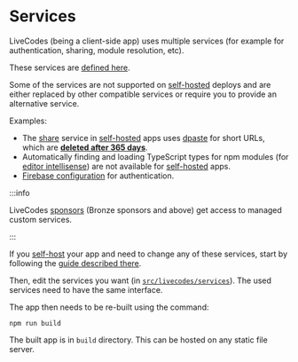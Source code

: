 # Services

LiveCodes (being a client-side app) uses multiple services (for example for authentication, sharing, module resolution, etc).

These services are [defined here](https://github.com/live-codes/livecodes/tree/develop/src/livecodes/services).

Some of the services are not supported on [self-hosted](../features/self-hosting.md) deploys and are either replaced by other compatible services or require you to provide an alternative service.

Examples:

- The [share](../features/share.md) service in [self-hosted](../features/self-hosting.md) apps uses [dpaste](https://dpaste.com/) for short URLs, which are [**deleted after 365 days**](https://dpaste.com/help).
- Automatically finding and loading TypeScript types for npm modules (for [editor intellisense](../features/intellisense.md)) are not available for [self-hosted](../features/self-hosting.md) apps.
- [Firebase configuration](https://github.com/live-codes/livecodes/tree/develop/src/livecodes/services/firebase.ts) for authentication.

:::info

LiveCodes [sponsors](../sponsor.md) (Bronze sponsors and above) get access to managed custom services.

:::

If you [self-host](../features/self-hosting.md) your app and need to change any of these services, start by following the [guide described there](../features/self-hosting.md).

Then, edit the services you want (in [`src/livecodes/services`](https://github.com/live-codes/livecodes/tree/develop/src/livecodes/services)). The used services need to have the same interface.

The app then needs to be re-built using the command:

```shell
npm run build
```

The built app is in `build` directory. This can be hosted on any static file server.
